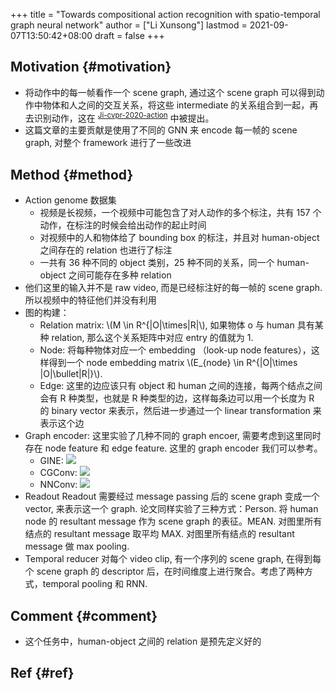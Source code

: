 +++
title = "Towards compositional action recognition with spatio-temporal graph neural network"
author = ["Li Xunsong"]
lastmod = 2021-09-07T13:50:42+08:00
draft = false
+++

## Motivation {#motivation}

-   将动作中的每一帧看作一个 scene graph, 通过这个 scene graph 可以得到动作中物体和人之间的交互关系，将这些 intermediate 的关系组合到一起，再去识别动作，这在 <sup id="766f3c2b2d5ae306affebcfd3d6911c2"><a href="#Ji-cvpr-2020-action" title="Jingwei Ji, Ranjay Krishna, Fei-Fei Li, \&amp; Juan Carlos Niebles, Action Genome: Actions As Compositions of  Spatio-Temporal Scene Graphs, 10233-10244, in in: {2020 {IEEE/CVF} Conference on Computer Vision and
                      Pattern Recognition, {CVPR} 2020, Seattle, WA, USA,
                      June 13-19, 2020}, edited by (2020)">Ji-cvpr-2020-action</a></sup> 中被提出。
-   这篇文章的主要贡献是使用了不同的 GNN 来 encode 每一帧的 scene graph, 对整个 framework 进行了一些改进


## Method {#method}

-   Action genome 数据集
    -   视频是长视频，一个视频中可能包含了对人动作的多个标注，共有 157 个动作，在标注的时候会给出动作的起止时间
    -   对视频中的人和物体给了 bounding box 的标注，并且对 human-object 之间存在的 relation 也进行了标注
    -   一共有 36 种不同的 object 类别，25 种不同的关系，同一个 human-object 之间可能存在多种 relation
-   他们这里的输入并不是 raw video, 而是已经标注好的每一帧的 scene graph. 所以视频中的特征他们并没有利用
-   图的构建：
    -   Relation matrix: \\(M \in R^{|O|\times|R|\\), 如果物体 o 与 human 具有某种 relation, 那么这个关系矩阵中对应 entry 的值就为 1.
    -   Node: 将每种物体对应一个 embedding （look-up node features），这样得到一个 node embedding matrix \\(E\_{node} \in R^{|O|\times |O|\bullet|R|}\\).
    -   Edge: 这里的边应该只有 object 和 human 之间的连接，每两个结点之间会有 R 种类型，也就是 R 种类型的边，这样每条边可以用一个长度为 R 的 binary vector 来表示，然后进一步通过一个 linear transformation 来表示这个边
-   Graph encoder:
    这里实验了几种不同的 graph encoer, 需要考虑到这里同时存在 node feature 和 edge feature. 这里的 graph encoder 我们可以参考。
    -   GINE:
        ![](/img/capture_2021_04_12_20_52_53.png)
    -   CGConv:
        ![](/img/capture_2021_04_12_20_53_19.png)
    -   NNConv:
        ![](/img/capture_2021_04_12_20_53_40.png)
-   Readout
    Readout 需要经过 message passing 后的 scene graph 变成一个 vector, 来表示这一个 graph. 论文同样实验了三种方式：Person. 将 human node 的 resultant message 作为 scene graph 的表征。MEAN. 对图里所有结点的 resultant message 取平均 MAX. 对图里所有结点的 resultant message 做 max pooling.
-   Temporal reducer
    对每个 video clip, 有一个序列的 scene graph, 在得到每个 scene graph 的 descriptor 后，在时间维度上进行聚合。考虑了两种方式，temporal pooling 和 RNN.


## Comment {#comment}

-   这个任务中，human-object 之间的 relation 是预先定义好的


## Ref {#ref}
